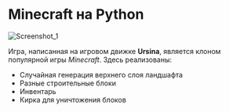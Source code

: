 # Minecraft на Python

![Screenshot_1](https://github.com/domster704/python-minecraft/assets/61056244/76dd6c5c-67e7-4f4a-80ce-2485bf2ad703)

Игра, написанная на игровом движке **Ursina**, является клоном популярной игры _Minecraft_. Здесь реализованы:
- Случайная генерация верхнего слоя ландшафта
- Разные строительные блоки
- Инвентарь
- Кирка для уничтожения блоков
